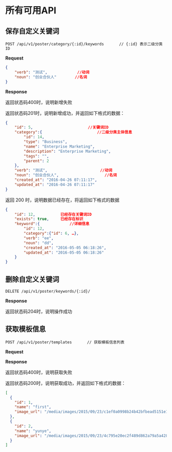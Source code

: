 # 所有可用API


## 保存自定义关键词

    POST /api/v1/poster/category/{:id}/keywords　　　　// {:id} 表示二级分类ID
    
**Request**
```json
{
    "verb": "测试",             //动词
    "noun": "创业合伙人"        //名词
}
```

**Response**

返回状态码400时，说明新增失败

返回状态码201时，说明新增成功，并返回如下格式的数据：
```json
{
    "id": 5,                        //关键词ID
    "category":{                        //二级分类主体信息
        "id": 14,
        "type": "Business",
        "name": "Enterprise Marketing",
        "description": "Enterprise Marketing",
        "tags": "",
        "parent": 2
    },
    "verb": "测试",                       //动词
    "noun": "创业合伙人",                    //名词
    "created_at": "2016-04-26 07:11:17",
    "updated_at": "2016-04-26 07:11:17"
}
```

返回 200 时，说明数据已经存在，将返回如下格式的数据
```json
{   
    "id": 12,           已经存在关键词ID
    "exists": true,     已经存在标识
    "keyword":{             //详细信息
        "id": 12,
        "category":{"id": 6, …},
        "verb": "ee",
        "noun": "dd",
        "created_at": "2016-05-05 06:18:26",
        "updated_at": "2016-05-05 06:18:26"
    }
}
```

## 删除自定义关键词
    
    DELETE /api/v1/poster/keywords/{:id}/
    

**Response**

返回状态码204时，说明操作成功



## 获取模板信息

    POST /api/v1/poster/templates　　　　// 获取模板信息列表

**Request**

**Response**

返回状态码400时，说明获取失败

返回状态码200时，说明获取成功，并返回如下格式的数据：

```json
[
  {
    "id": 1,
    "name": "first",
    "image_url": "/media/images/2015/09/23/c1ef0a0998b24b42bfbead5151e1148b.PNG"
  },
  {
    "id": 2,
    "name": "yunye",
    "image_url": "/media/images/2015/09/23/4c795e20ec2f489d862a79a5a428826b.PNG"
  }
]
```